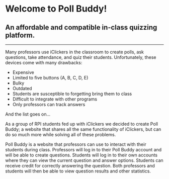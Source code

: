 # Welcome to Poll Buddy!
## An affordable and compatible in-class quizzing platform.

----

Many professors use iClickers in the classroom to create polls, ask questions, take attendance, and quiz their students. Unfortunately, these devices come with many drawbacks:
- Expensive
- Limited to five buttons (A, B, C, D, E)
- Bulky
- Outdated
- Students are susceptible to forgetting bring them to class
- Difficult to integrate with other programs
- Only professors can track answers

And the list goes on... 

As a group of RPI students fed up with iClickers we decided to create Poll Buddy; a website that shares all the same functionality of iClickers, but can do so much more while solving all of these problems.

Poll Buddy is a website that professors can use to interact with their students during class. Professors will log in to their Poll Buddy account and will be able to create questions. Students will log in to their own accounts where they can view the current question and answer options. Students can receive credit for correctly answering the question. Both professors and students will then be able to view question results and other statistics.